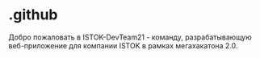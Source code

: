 # .github
Добро пожаловать в ISTOK-DevTeam21 - команду, разрабатывающую веб-приложение для компании ISTOK в рамках мегахакатона 2.0. 
